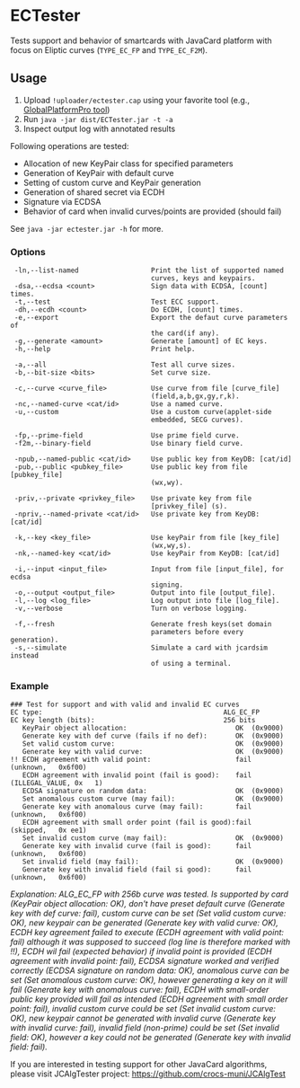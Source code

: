 # ECTester

Tests support and behavior of smartcards with JavaCard platform with focus on Eliptic curves (`TYPE_EC_FP` and `TYPE_EC_F2M`).

## Usage

1. Upload `!uploader/ectester.cap` using your favorite tool (e.g., [GlobalPlatformPro tool](https://github.com/martinpaljak/GlobalPlatform))
2. Run `java -jar dist/ECTester.jar -t -a`
3. Inspect output log with annotated results

Following operations are tested:
- Allocation of new KeyPair class for specified parameters
- Generation of KeyPair with default curve
- Setting of custom curve and KeyPair generation
- Generation of shared secret via ECDH
- Signature via ECDSA
- Behavior of card when invalid curves/points are provided (should fail)

See `java -jar ectester.jar -h` for more.

### Options

```
 -ln,--list-named                  Print the list of supported named
                                   curves, keys and keypairs.
 -dsa,--ecdsa <count>              Sign data with ECDSA, [count] times.
 -t,--test                         Test ECC support.
 -dh,--ecdh <count>                Do ECDH, [count] times.
 -e,--export                       Export the defaut curve parameters of
                                   the card(if any).
 -g,--generate <amount>            Generate [amount] of EC keys.
 -h,--help                         Print help.
 
 -a,--all                          Test all curve sizes.
 -b,--bit-size <bits>              Set curve size.
 
 -c,--curve <curve_file>           Use curve from file [curve_file]
                                   (field,a,b,gx,gy,r,k).
 -nc,--named-curve <cat/id>        Use a named curve.
 -u,--custom                       Use a custom curve(applet-side
                                   embedded, SECG curves).

 -fp,--prime-field                 Use prime field curve.
 -f2m,--binary-field               Use binary field curve.
 
 -npub,--named-public <cat/id>     Use public key from KeyDB: [cat/id]
 -pub,--public <pubkey_file>       Use public key from file [pubkey_file]
                                   (wx,wy).

 -priv,--private <privkey_file>    Use private key from file
                                   [privkey_file] (s).
 -npriv,--named-private <cat/id>   Use private key from KeyDB: [cat/id]
 
 -k,--key <key_file>               Use keyPair from file [key_file]
                                   (wx,wy,s).
 -nk,--named-key <cat/id>          Use keyPair from KeyDB: [cat/id]
 
 -i,--input <input_file>           Input from file [input_file], for ecdsa
                                   signing.
 -o,--output <output_file>         Output into file [output_file].
 -l,--log <log_file>               Log output into file [log_file].
 -v,--verbose                      Turn on verbose logging.
 
 -f,--fresh                        Generate fresh keys(set domain
                                   parameters before every generation).
 -s,--simulate                     Simulate a card with jcardsim instead
                                   of using a terminal.

```

### Example


    ### Test for support and with valid and invalid EC curves
    EC type:                                             ALG_EC_FP
    EC key length (bits):                                256 bits
       KeyPair object allocation:                           OK	(0x9000)
       Generate key with def curve (fails if no def):       OK	(0x9000)
       Set valid custom curve:                              OK	(0x9000)
       Generate key with valid curve:                       OK	(0x9000)
    !! ECDH agreement with valid point:                     fail	(unknown,	0x6f00)
       ECDH agreement with invalid point (fail is good):    fail	(ILLEGAL_VALUE,	0x   1)
       ECDSA signature on random data:                      OK	(0x9000)
       Set anomalous custom curve (may fail):               OK	(0x9000)
       Generate key with anomalous curve (may fail):        fail	(unknown,	0x6f00)
       ECDH agreement with small order point (fail is good):fail	(skipped,	0x ee1)
       Set invalid custom curve (may fail):                 OK	(0x9000)
       Generate key with invalid curve (fail is good):      fail	(unknown,	0x6f00)
       Set invalid field (may fail):                        OK	(0x9000)
       Generate key with invalid field (fail si good):      fail	(unknown,	0x6f00)
   
*Explanation: ALG_EC_FP with 256b curve was tested. Is supported by card (KeyPair object allocation: OK), don't have preset default curve (Generate key with def curve: fail), custom curve can be set (Set valid custom curve: OK), new keypair can be generated (Generate key with valid curve: OK), ECDH key agreement failed to execute (ECDH agreement with valid point: fail) although it was supposed to succeed (log line is therefore marked with !!), ECDH wil fail (expected behavior) if invalid point is provided (ECDH agreement with invalid point: fail), ECDSA signature worked and verified correctly (ECDSA signature on random data: OK), anomalous curve can be set (Set anomalous custom curve: OK), however generating a key on it will fail (Generate key with anomalous curve: fail), ECDH with small-order public key provided will fail as intended (ECDH agreement with small order point: fail), invalid custom curve could be set (Set invalid custom curve: OK), new keypair cannot be generated with invalid curve (Generate key with invalid curve: fail), invalid field (non-prime) could be set (Set invalid field: OK), however a key could not be generated (Generate key with invalid field: fail).*


If you are interested in testing support for other JavaCard algorithms, please visit JCAlgTester project: https://github.com/crocs-muni/JCAlgTest

